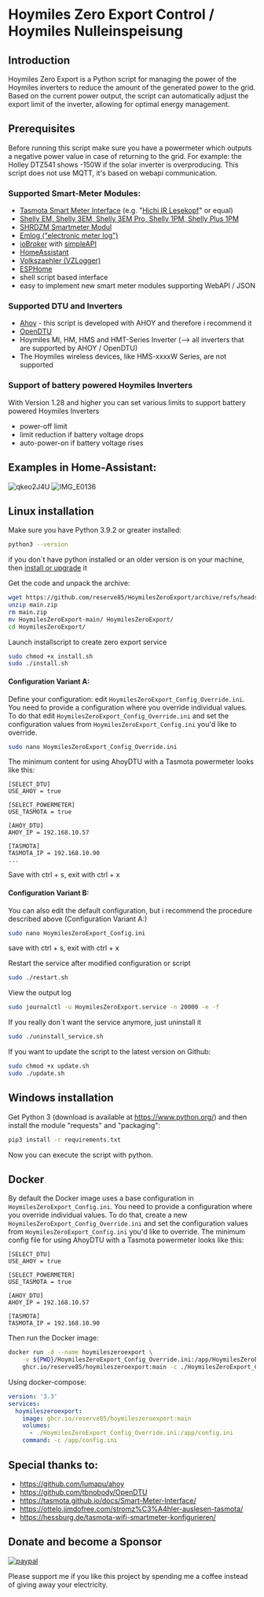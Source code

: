 # Hoymiles Zero Export Control / Hoymiles Nulleinspeisung

## Introduction
Hoymiles Zero Export is a Python script for managing the power of the Hoymiles inverters to reduce the amount of the generated power to the grid. Based on the current power output, the script can automatically adjust the export limit of the inverter, allowing for optimal energy management.

## Prerequisites
Before running this script make sure you have a powermeter which outputs a negative power value in case of returning to the grid.
For example: the Holley DTZ541 shows -150W if the solar inverter is overproducing.
This script does not use MQTT, it's based on webapi communication.

### Supported Smart-Meter Modules:
- [Tasmota Smart Meter Interface](https://tasmota.github.io/docs/Smart-Meter-Interface/) (e.g. "[Hichi IR Lesekopf](https://www.ebay.de/sch/i.html?_ssn=hicbelm-8)" or equal)
- [Shelly EM, Shelly 3EM, Shelly 3EM Pro, Shelly 1PM, Shelly Plus 1PM](https://www.shelly.cloud/de/products/product-overview/shelly-3em-1)
- [SHRDZM Smartmeter Modul](https://cms.shrdzm.com/produkt/smartmeter-modul/)
- [Emlog ("electronic meter log")](https://weidmann-elektronik.de/Emlog_Projekt.html)
- [ioBroker](https://www.iobroker.net/) with [simpleAPI](https://github.com/ioBroker/ioBroker.simple-api)
- [HomeAssistant](https://www.home-assistant.io/)
- [Volkszaehler (VZLogger)](https://volkszaehler.org/)
- [ESPHome](https://esphome.io/)
- shell script based interface
- easy to implement new smart meter modules supporting WebAPI / JSON

### Supported DTU and Inverters
- [Ahoy](https://github.com/lumapu/ahoy) - this script is developed with AHOY and therefore i recommend it
- [OpenDTU](https://github.com/tbnobody/OpenDTU)
- Hoymiles MI, HM, HMS and HMT-Series Inverter (--> all inverters that are supported by AHOY / OpenDTU)
- The Hoymiles wireless devices, like HMS-xxxxW Series, are not supported

### Support of battery powered Hoymiles Inverters
With Version 1.28 and higher you can set various limits to support battery powered Hoymiles Inverters
- power-off limit
- limit reduction if battery voltage drops
- auto-power-on if battery voltage rises 

## Examples in Home-Assistant:
![qkeo2J4U](https://user-images.githubusercontent.com/111107925/222456008-947bfbf1-09b3-4639-97d0-cc88c5af2a72.png)
![IMG_E0136](https://user-images.githubusercontent.com/111107925/217559535-1b530738-67bc-4c29-a6f2-9aa4addce41d.JPG)

## Linux installation

Make sure you have Python 3.9.2 or greater installed:
```sh
python3 --version
```
if you don´t have python installed or an older version is on your machine, then [install or upgrade](https://docs.python.org/3.11/using/unix.html#on-linux) it

Get the code and unpack the archive:
```sh
wget https://github.com/reserve85/HoymilesZeroExport/archive/refs/heads/main.zip
unzip main.zip
rm main.zip
mv HoymilesZeroExport-main/ HoymilesZeroExport/
cd HoymilesZeroExport/
```

Launch installscript to create zero export service
```sh
sudo chmod +x install.sh
sudo ./install.sh
```
#### Configuration Variant A: 
Define your configuration:
edit `HoymilesZeroExport_Config_Override.ini`. 
You need to provide a configuration where you override individual values. 
To do that edit `HoymilesZeroExport_Config_Override.ini` and set the configuration values from `HoymilesZeroExport_Config.ini` you'd like to override. 
```sh
sudo nano HoymilesZeroExport_Config_Override.ini
```
The minimum content for using AhoyDTU with a Tasmota powermeter looks like this:
```
[SELECT_DTU]
USE_AHOY = true

[SELECT_POWERMETER]
USE_TASMOTA = true

[AHOY_DTU]
AHOY_IP = 192.168.10.57

[TASMOTA]
TASMOTA_IP = 192.168.10.90
...
```
Save with ctrl + s, exit with ctrl + x

#### Configuration Variant B: 

You can also edit the default configuration, but i recommend the procedure described above (Configuration Variant A:)

```sh
sudo nano HoymilesZeroExport_Config.ini
```
save with ctrl + s, exit with ctrl + x

Restart the service after modified configuration or script
```sh
sudo ./restart.sh
```

View the output log
```sh
sudo journalctl -u HoymilesZeroExport.service -n 20000 -e -f
```

If you really don´t want the service anymore, just uninstall it
```sh
sudo ./uninstall_service.sh
```

If you want to update the script to the latest version on Github:
```sh
sudo chmod +x update.sh
sudo ./update.sh
```

## Windows installation
Get Python 3 (download is available at https://www.python.org/) and then install the module "requests" and "packaging":
```sh
pip3 install -r requirements.txt
```
Now you can execute the script with python.

## Docker
By default the Docker image uses a base configuration in `HoymilesZeroExport_Config.ini`. You need to provide a configuration where you override individual values. To do that, create a new `HoymilesZeroExport_Config_Override.ini` and set the configuration values from `HoymilesZeroExport_Config.ini` you'd like to override. The minimum config file for using AhoyDTU with a Tasmota powermeter looks like this:
```
[SELECT_DTU]
USE_AHOY = true

[SELECT_POWERMETER]
USE_TASMOTA = true

[AHOY_DTU]
AHOY_IP = 192.168.10.57

[TASMOTA]
TASMOTA_IP = 192.168.10.90
```

Then run the Docker image:
```sh
docker run -d --name hoymileszeroexport \
    -v ${PWD}/HoymilesZeroExport_Config_Override.ini:/app/HoymilesZeroExport_Config_Override.ini \
    ghcr.io/reserve85/hoymileszeroexport:main -c ./HoymilesZeroExport_Config_Override.ini
```

Using docker-compose:
```yaml
version: '3.3'
services:
  hoymileszeroexport:
    image: ghcr.io/reserve85/hoymileszeroexport:main
    volumes:
      - ./HoymilesZeroExport_Config_Override.ini:/app/config.ini
    command: -c /app/config.ini
```

## Special thanks to:
- https://github.com/lumapu/ahoy
- https://github.com/tbnobody/OpenDTU
- https://tasmota.github.io/docs/Smart-Meter-Interface/
- https://ottelo.jimdofree.com/stromz%C3%A4hler-auslesen-tasmota/
- https://hessburg.de/tasmota-wifi-smartmeter-konfigurieren/

## Donate and become a Sponsor
[![paypal](https://www.paypalobjects.com/en_US/i/btn/btn_donate_LG.gif)](https://paypal.me/TobiasWKraft/5)

Please support me if you like this project by spending me a coffee instead of giving away your electricity.
